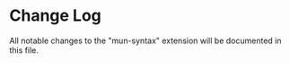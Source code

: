 # Change Log

All notable changes to the "mun-syntax" extension will be documented in this file.

<!-- Check http://keepachangelog.com/ for recommendations on how to structure this file. -->
